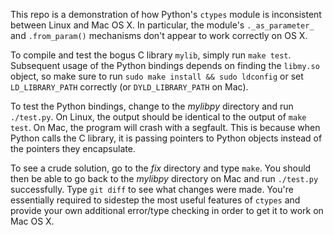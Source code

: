 This repo is a demonstration of how Python's `ctypes` module is inconsistent
between Linux and Mac OS X. In particular, the module's `._as_parameter_` and
`.from_param()` mechanisms don't appear to work correctly on OS X.

To compile and test the bogus C library `mylib`, simply run `make test`.
Subsequent usage of the Python bindings depends on finding the `libmy.so`
object, so make sure to run `sudo make install && sudo ldconfig` or set
`LD_LIBRARY_PATH` correctly (or `DYLD_LIBRARY_PATH` on Mac).

To test the Python bindings, change to the *mylibpy* directory and run
`./test.py`. On Linux, the output should be identical to the  output of
`make test`. On Mac, the program will crash with a segfault. This is because
when Python calls the C library, it is passing pointers to Python objects
instead of the pointers they encapsulate.

To see a crude solution, go to the *fix* directory and type `make`. You should
then be able to go back to the *mylibpy* directory on  Mac and run `./test.py`
successfully. Type `git diff` to see what changes were made. You're essentially
required to sidestep the most useful features of `ctypes` and provide your own
additional error/type checking in order to get it to work on Mac OS X.

